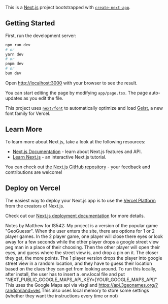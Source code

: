 This is a [Next.js](https://nextjs.org) project bootstrapped with [`create-next-app`](https://nextjs.org/docs/app/api-reference/cli/create-next-app).

## Getting Started

First, run the development server:

```bash
npm run dev
# or
yarn dev
# or
pnpm dev
# or
bun dev
```

Open [http://localhost:3000](http://localhost:3000) with your browser to see the result.

You can start editing the page by modifying `app/page.tsx`. The page auto-updates as you edit the file.

This project uses [`next/font`](https://nextjs.org/docs/app/building-your-application/optimizing/fonts) to automatically optimize and load [Geist](https://vercel.com/font), a new font family for Vercel.

## Learn More

To learn more about Next.js, take a look at the following resources:

- [Next.js Documentation](https://nextjs.org/docs) - learn about Next.js features and API.
- [Learn Next.js](https://nextjs.org/learn) - an interactive Next.js tutorial.

You can check out [the Next.js GitHub repository](https://github.com/vercel/next.js) - your feedback and contributions are welcome!

## Deploy on Vercel

The easiest way to deploy your Next.js app is to use the [Vercel Platform](https://vercel.com/new?utm_medium=default-template&filter=next.js&utm_source=create-next-app&utm_campaign=create-next-app-readme) from the creators of Next.js.

Check out our [Next.js deployment documentation](https://nextjs.org/docs/app/building-your-application/deploying) for more details.


Notes by Matthew for IS542:
My project is a version of the popular game "GeoGuessr". When the user enters the site, there are options for 1 or 2 player games. In the 2 player game, one player will close there eyes or look away for a few seconds while the other player drops a google street view peg man in a place of their choosing. Then the other player will open their eyes, and guess where the street view is, and drop a pin on it. The closer they get, the more points. The 1 player version drops the player into google street view in a random location, and they have to guess their location based on the clues they can get from looking around. To run this locally, after install, the user has to insert a .env.local file and put "NEXT_PUBLIC_GOOGLE_MAPS_API_KEY=[YOUR_GOOGLE_MAPS_API]" This uses the Google Maps api via visgl and https://api.3geonames.org/?randomland=yes This also uses local memory to store some settings (whether they want the instructions every time or not)
